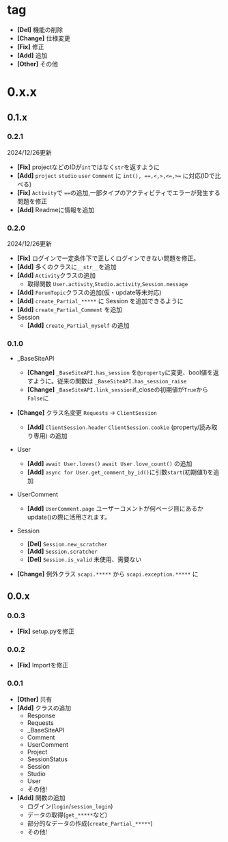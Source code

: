 # tag
- **[Del]** 機能の削除
- **[Change]** 仕様変更
- **[Fix]** 修正
- **[Add]** 追加
- **[Other]** その他

# 0.x.x
## 0.1.x
### 0.2.1 
2024/12/26更新
- **[Fix]** projectなどのIDが`int`ではなく`str`を返すように
- **[Add]** `project` `studio` `user` `Comment` に `int(), ==,<,>,<=,>=` に対応(IDで比べる)
- **[Fix]** `Activity`で `==`の追加,一部タイプのアクティビティでエラーが発生する問題を修正
- **[Add]** Readmeに情報を追加

### 0.2.0
2024/12/26更新
- **[Fix]** ログインで一定条件下で正しくログインできない問題を修正。
- **[Add]** 多くのクラスに`__str__`を追加
- **[Add]** `Activity`クラスの追加
  - 取得関数 `User.activity`,`Studio.activity`,`Session.message`
- **[Add]** `ForumTopic`クラスの追加(仮・update等未対応)
- **[Add]** `create_Partial_*****` に Session を追加できるように
- **[Add]** `create_Partial_Comment` を追加
- Session
  - **[Add]** `create_Partial_myself` の追加
### 0.1.0
- _BaseSiteAPI
  - **[Change]** `_BaseSiteAPI.has_session` を`@property`に変更、bool値を返すように。従来の関数は `_BaseSiteAPI.has_session_raise`
  - **[Change]** `_BaseSiteAPI.link_session`if_closeの初期値が`True`から`False`に
- **[Change]** クラス名変更 `Requests` -> `ClientSession`
  - **[Add]** `ClientSession.header` `ClientSession.cookie` (property/読み取り専用) の追加
- User
  - **[Add]** `await User.loves()` `await User.love_count()` の追加
  - **[Add]** `async for User.get_comment_by_id()`に引数`start`(初期値1)を追加
- UserComment
  - **[Add]** `UserComment.page` ユーザーコメントが何ページ目にあるか update()の際に活用されます。
- Session
  - **[Del]** `Session.new_scratcher`
  - **[Add]** `Session.scratcher`
  - **[Del]** `Session.is_valid` 未使用、需要ない

- **[Change]** 例外クラス `scapi.*****` から `scapi.exception.*****` に

## 0.0.x
### 0.0.3
- **[Fix]** setup.pyを修正

### 0.0.2
- **[Fix]** Importを修正

### 0.0.1
- **[Other]** 共有
- **[Add]** クラスの追加
  - Response
  - Requests
  - _BaseSiteAPI
  - Comment
  - UserComment
  - Project
  - SessionStatus
  - Session
  - Studio
  - User
  - その他!
- **[Add]** 関数の追加
  - ログイン(`login`/`session_login`)
  - データの取得(`get_*****`など)
  - 部分的なデータの作成(`create_Partial_*****`)
  - その他!